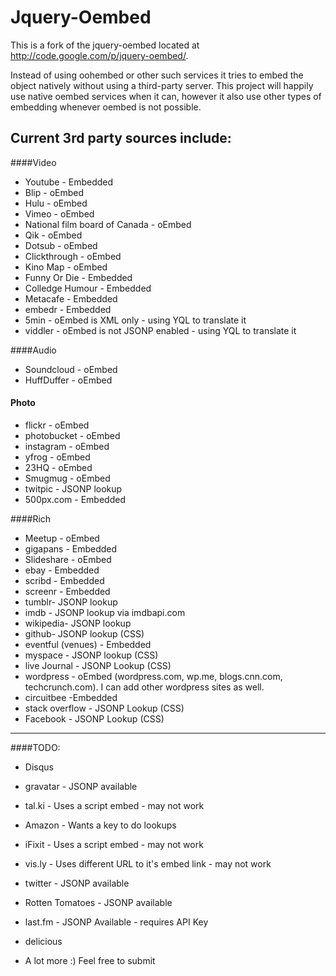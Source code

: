 Jquery-Oembed
============

This is a fork of the jquery-oembed located at http://code.google.com/p/jquery-oembed/.

Instead of using oohembed or other such services it tries to embed the object natively without using a third-party server.
This project will happily use native oembed services when it can, however it also use other types of embedding whenever oembed is not possible.


Current 3rd party sources include:
---------------------------------
####Video

* Youtube - Embedded
* Blip - oEmbed
* Hulu - oEmbed
* Vimeo - oEmbed
* National film board of Canada - oEmbed
* Qik - oEmbed
* Dotsub - oEmbed
* Clickthrough - oEmbed
* Kino Map - oEmbed
* Funny Or Die - Embedded
* Colledge Humour - Embedded
* Metacafe - Embedded
* embedr - Embedded
* 5min - oEmbed is XML only - using YQL to translate it
* viddler - oEmbed is not JSONP enabled - using YQL to translate it

####Audio 

* Soundcloud - oEmbed
* HuffDuffer - oEmbed

#### Photo

* flickr - oEmbed
* photobucket - oEmbed
* instagram - oEmbed
* yfrog - oEmbed
* 23HQ - oEmbed
* Smugmug - oEmbed
* twitpic - JSONP lookup
* 500px.com - Embedded

####Rich

* Meetup - oEmbed
* gigapans - Embedded
* Slideshare - oEmbed
* ebay - Embedded
* scribd - Embedded
* screenr - Embedded
* tumblr- JSONP lookup
* imdb - JSONP lookup via imdbapi.com
* wikipedia- JSONP lookup
* github- JSONP lookup (CSS) 
* eventful (venues) - Embedded
* myspace - JSONP lookup (CSS) 
* live Journal - JSONP Lookup (CSS)
* wordpress - oEmbed (wordpress.com, wp.me, blogs.cnn.com, techcrunch.com). I can add other wordpress sites as well.
* circuitbee -Embedded
* stack overflow - JSONP Lookup (CSS)
* Facebook - JSONP Lookup (CSS)

---
####TODO:

* Disqus
* gravatar - JSONP available
* tal.ki - Uses a script embed - may not work
* Amazon - Wants a key to do lookups
* iFixit - Uses a script embed - may not work
* vis.ly - Uses different URL to it's embed link - may not work
* twitter - JSONP available
* Rotten Tomatoes - JSONP available
* last.fm - JSONP Available - requires API Key
* delicious

* A lot more :) Feel free to submit
